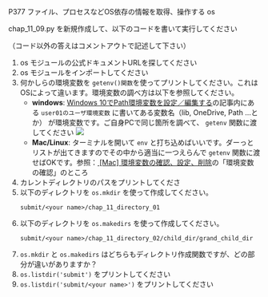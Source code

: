 P377 ファイル、プロセスなどOS依存の情報を取得、操作する os

chap_11_09.py を新規作成して、以下のコードを書いて実行してください

（コード以外の答えはコメントアウトで記述して下さい）

1. os モジュールの公式ドキュメントURLを探してください
1. os モジュールをインポートしてください
1. 何かしらの環境変数を `getenv()関数`を使ってプリントしてください。これはOSによって違います。環境変数の調べ方は以下を参照してください。
    + **windows**: [Windows 10でPath環境変数を設定／編集する](https://www.atmarkit.co.jp/ait/articles/1805/11/news035.html)の記事内にある `user01のユーザ環境変数` に書いてある変数名（lib, OneDrive,  Path ...とか） が環境変数です。ご自身PCで同じ箇所を調べて、 `getenv` 関数に渡してください
        ![](https://image.itmedia.co.jp/ait/articles/1805/11/wi-figeditpathenv22.png)
    + **Mac/Linux**: ターミナルを開いて `env` と打ち込めばいいです。ダーっとリストが出てきますのでその中から適当に一つえらんで `getenv` 関数に渡せばOKです。参照：[ [Mac] 環境変数の確認、設定、削除](http://backleaflet.blogspot.com/2018/01/mac_16.html)の「環境変数の確認」のところ
1. カレントディレクトリのパスをプリントしてくださ
1. 以下のディレクトリを `os.mkdir` を使って作成してください。
    ```
    submit/<your name>/chap_11_directory_01
    ```
1. 以下のディレクトリを `os.makedirs` を使って作成してください。
    ```
    submit/<your name>/chap_11_directory_02/child_dir/grand_child_dir
    ```
1. `os.mkdir` と `os.makedirs` はどちらもディレクトリ作成関数ですが、どの部分が違いがありますか？
1. `os.listdir('submit')` をプリントしてください
1. `os.listdir('submit/<your name>')` をプリントしてください

